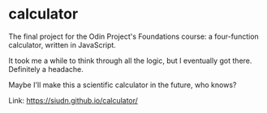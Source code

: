 # calculator
The final project for the Odin Project's Foundations course: a four-function calculator, written in JavaScript.

It took me a while to think through all the logic, but I eventually got there. Definitely a headache.

Maybe I'll make this a scientific calculator in the future, who knows?

Link: https://siudn.github.io/calculator/
